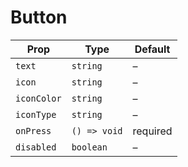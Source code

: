 # Button

| Prop | Type | Default |
| --- | --- | --- |
| `text` | `string` | – |
| `icon` | `string` | – |
| `iconColor` | `string` | – |
| `iconType` | `string` | – |
| `onPress` | `() => void` | required |
| `disabled` | `boolean` | – |

